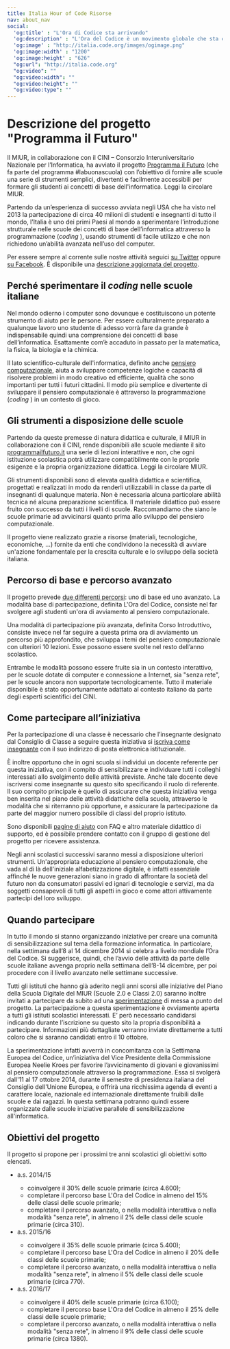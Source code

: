 ```yaml
---
title: Italia Hour of Code Risorse
nav: about_nav
social:
  'og:title' : "L'Ora di Codice sta arrivando"
  'og:description' : "L'Ora del Codice è un movimento globale che sta coinvolgendo decine di milioni di studenti in più di 180 paesi e in più di 30 lingue. Con età dai 4 ai 104 anni."
  'og:image' : "http://italia.code.org/images/ogimage.png"
  'og:image:width' : "1200"
  'og:image:height' : "626"
  "og:url": "http://italia.code.org"
  "og:video": ""
  "og:video:width": ""
  "og:video:height": ""
  "og:video:type": "" 
---
```


# Descrizione del progetto "Programma il Futuro"

Il MIUR, in collaborazione con il CINI – Consorzio Interuniversitario Nazionale per l’Informatica, ha avviato il progetto <a href="http://www.programmailfuturo.it">Programma il Futuro</a> (che fa parte del programma #labuonascuola) con l’obiettivo di fornire alle scuole una serie di strumenti semplici, divertenti e facilmente accessibili per formare gli studenti ai concetti di base dell'informatica. Leggi la circolare MIUR.

Partendo da un’esperienza di successo avviata negli USA che ha visto nel 2013 la partecipazione di circa 40 milioni di studenti e insegnanti di tutto il mondo, l’Italia è uno dei primi Paesi al mondo a sperimentare l’introduzione strutturale nelle scuole dei concetti di base dell’informatica attraverso la programmazione (<em>coding</em>&nbsp;), usando strumenti di facile utilizzo e che non richiedono un’abilità avanzata nell’uso del computer.

Per essere sempre al corrente sulle nostre attività seguici <a href="http://twitter.com/ProgrammaFuturo/with_replies">su Twitter</a> oppure <a href="http://facebook.com/programmailfuturo">su Facebook</a>. È disponibile una <a href="media/docs/Descrizione-progetto-Programma-il-Futuro.pdf">descrizione aggiornata del progetto</a>.

## Perché sperimentare il <em>coding</em> nelle scuole italiane

Nel mondo odierno i computer sono dovunque e costituiscono un potente strumento di aiuto per le persone. Per essere culturalmente preparato a qualunque lavoro uno studente di adesso vorrà fare da grande è indispensabile quindi una comprensione dei concetti di base dell’informatica. Esattamente com’è accaduto in passato per la matematica, la fisica, la biologia e la chimica.

Il lato scientifico-culturale dell'informatica, definito anche <a href="http://programmailfuturo.it/perche/cose-il-pensiero-computazionale">pensiero computazionale</a>, aiuta a sviluppare competenze logiche e capacità di risolvere problemi in modo creativo ed efficiente, qualità che sono importanti per tutti i futuri cittadini. Il modo più semplice e divertente di sviluppare il pensiero computazionale è attraverso la programmazione (<em>coding</em>&nbsp;) in un contesto di gioco.

## Gli strumenti a disposizione delle scuole

Partendo da queste premesse di natura didattica e culturale, il MIUR in collaborazione con il CINI, rende disponibili alle scuole mediante il sito <a href="http://programmailfuturo.it">programmailfuturo.it</a> una serie di lezioni interattive e non, che ogni istituzione scolastica potrà utilizzare compatibilmente con le proprie esigenze e la propria organizzazione didattica. Leggi la circolare MIUR.

Gli strumenti disponibili sono di elevata qualità didattica e scientifica, progettati e realizzati in modo da renderli utilizzabili in classe da parte di insegnanti di qualunque materia. Non è necessaria alcuna particolare abilità tecnica né alcuna preparazione scientifica. Il materiale didattico può essere fruito con successo da tutti i livelli di scuole. Raccomandiamo che siano le scuole primarie ad avvicinarsi quanto prima allo sviluppo del pensiero computazionale.

Il progetto viene realizzato grazie a risorse (materiali, tecnologiche, economiche, ...) fornite da enti che condividono la necessità di avviare un'azione fondamentale per la crescita culturale e lo sviluppo della società italiana.

## Percorso di base e percorso avanzato

Il progetto prevede <a href="http://www.programmailfuturo.it/come/come-partecipare">due differenti percorsi</a>: uno di base ed uno avanzato. La modalità base di partecipazione, definita L'Ora del Codice, consiste nel far svolgere agli studenti un'ora di avviamento al pensiero computazionale.

Una modalità di partecipazione più avanzata, definita Corso Introduttivo, consiste invece nel far seguire a questa prima ora di avviamento un percorso più approfondito, che sviluppa i temi del pensiero computazionale con ulteriori 10 lezioni. Esse possono essere svolte nel resto dell’anno scolastico.

Entrambe le modalità possono essere fruite sia in un contesto interattivo, per le scuole dotate di computer e connessione a Internet, sia "senza rete", per le scuole ancora non supportate tecnologicamente. Tutto il materiale disponibile è stato opportunamente adattato al contesto italiano da parte degli esperti scientifici del CINI.

## Come partecipare all’iniziativa

Per la partecipazione di una classe è necessario che l’insegnante designato dal Consiglio di Classe a seguire questa iniziativa si <a href="http://www.programmailfuturo.it/chi/iscrizione-per-insegnanti/introduzione">iscriva come insegnante</a> con il suo indirizzo di posta elettronica istituzionale.

È inoltre opportuno che in ogni scuola si individui un docente referente per questa iniziativa, con il compito di sensibilizzare e individuare tutti i colleghi interessati allo svolgimento delle attività previste. Anche tale docente deve iscriversi come insegnante su questo sito specificando il ruolo di referente. Il suo compito principale è quello di assicurare che questa iniziativa venga ben inserita nel piano delle attività didattiche della scuola, attraverso le modalità che si riterranno più opportune, e assicurare la partecipazione da parte del maggior numero possibile di classi del proprio istituto.

Sono disponibili <a href="http://www.programmailfuturo.it/aiuto/se-hai-bisogno-di-aiuto">pagine di aiuto</a> con FAQ e altro materiale didattico di supporto, ed è possibile prendere contatto con il gruppo di gestione del progetto per ricevere assistenza.

Negli anni scolastici successivi saranno messi a disposizione ulteriori strumenti. Un'appropriata educazione al pensiero computazionale, che vada al di là dell'iniziale alfabetizzazione digitale, è infatti essenziale affinché le nuove generazioni siano in grado di affrontare la società del futuro non da consumatori passivi ed ignari di tecnologie e servizi, ma da soggetti consapevoli di tutti gli aspetti in gioco e come attori attivamente partecipi del loro sviluppo.

## Quando partecipare

In tutto il mondo si stanno organizzando iniziative per creare una comunità di sensibilizzazione sul tema della formazione informatica. In particolare, nella settimana dall’8 al 14 dicembre 2014 si celebra a livello mondiale l’Ora del Codice. Si suggerisce, quindi, che l’avvio delle attività da parte delle scuole italiane avvenga proprio nella settimana dell’8-14 dicembre, per poi procedere con il livello avanzato nelle settimane successive.

Tutti gli istituti che hanno già aderito negli anni scorsi alle iniziative del Piano della Scuola Digitale del MIUR (Scuole 2.0 e Classi 2.0) saranno inoltre invitati a partecipare da subito ad una <a href="http://www.programmailfuturo.it/aiuto/la-sperimentazione">sperimentazione</a> di messa a punto del progetto. La partecipazione a questa sperimentazione è ovviamente aperta a tutti gli istituti scolastici interessati. E’ però necessario candidarsi indicando durante l’iscrizione su questo sito la propria disponibilità a partecipare. Informazioni più dettagliate verranno inviate direttamente a tutti coloro che si saranno candidati entro il 10 ottobre.

La sperimentazione infatti avverrà in concomitanza con la Settimana Europea del Codice, un’iniziativa del Vice Presidente della Commissione Europea Neelie Kroes per favorire l’avvicinamento di giovani e giovanissimi al pensiero computazionale attraverso la programmazione. Essa si svolgerà dall'11 al 17 ottobre 2014, durante il semestre di presidenza italiana del Consiglio dell'Unione Europea, e offrirà una ricchissima agenda di eventi a carattere locale, nazionale ed internazionale direttamente fruibili dalle scuole e dai ragazzi. In questa settimana potranno quindi essere organizzate dalle scuole iniziative parallele di sensibilizzazione all'informatica.

## Obiettivi del progetto

Il progetto si propone per i prossimi tre anni scolastici gli obiettivi sotto elencati.

<ul>

<li>a.s. 2014/15</li>
<ul>
<li>coinvolgere il 30% delle scuole primarie (circa 4.600);</li>
<li>completare il percorso base L'Ora del Codice in almeno del 15% delle classi delle scuole primarie;</li>
<li>completare il percorso avanzato, o nella modalità interattiva o nella modalità "senza rete", in almeno il 2% delle classi delle scuole primarie (circa 310).</li>
</ul>

<li>a.s. 2015/16</li>
<ul>
<li>coinvolgere il 35% delle scuole primarie (circa 5.400);</li>
<li>completare il percorso base L'Ora del Codice in almeno il 20% delle classi delle scuole primarie;</li>
<li>completare il percorso avanzato, o nella modalità interattiva o nella modalità "senza rete", in almeno il 5% delle classi delle scuole primarie (circa 770).</li>
</ul>

<li>a.s. 2016/17</li>
<ul>
<li>coinvolgere il 40% delle scuole primarie (circa 6.100);</li>
<li>completare il percorso base L'Ora del Codice in almeno il 25% delle classi delle scuole primarie;</li>
<li>completare il percorso avanzato, o nella modalità interattiva o nella modalità "senza rete", in almeno il 9% delle classi delle scuole primarie (circa 1380).</li>
</ul>

</ul>
